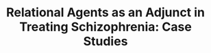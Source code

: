 ---
name: "Relational Agents As An Adjunct In"
title: "Relational Agents as an Adjunct in Treating Schizophrenia: Case Studies"
journal: "journal name" 
project: null
event: "Journal of Psychosocial Nursing and Mental Health Services 49(8):22-29"
authors:
- name: "Puskar, K."
- name: "Schlenk, E."
- name: "Callan, J."
- name: "Bickmore, T."
- name: "Sereika, S."
year: 2011
resources: null
external_url: null
draft: false 
headless: true
---